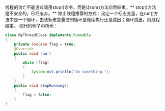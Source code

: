 线程的消亡不能通过调用stop()命令，而是让run()方法自然结束。** stop()方法是不安全的，已经废弃。**
停止线程推荐的方式：设定一个标志变量，在run()方法中是一个循环，由该标志变量控制循环是继续执行还是跳出；循环跳出，则线程结束。
如代码例子中所示：
```java
class MyThreadClass implements Runnable
{
    private boolean flag = true;
    @Override
    public void run()
    {
        while (flag)
        {
            System.out.println("Do something.");
        }
    }
    public void stopRunning()
    {
        flag = false;
    }
}
```

